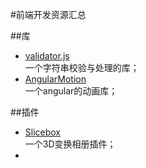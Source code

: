 #前端开发资源汇总

##库

+ [validator.js](https://github.com/chriso/validator.js)  
  一个字符串校验与处理的库；
+ [AngularMotion](http://mgcrea.github.io/angular-motion/)  
  一个angular的动画库；

##插件

+ [Slicebox](https://github.com/codrops/Slicebox)  
  一个3D变换相册插件；
+ 

